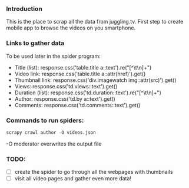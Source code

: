 ### Introduction

This is the place to scrap all the data from juggling.tv. First step to create mobile app to browse the videos on you smartphone.

### Links to gather data

To be used later in the spider program:

- Title (list): response.css('table.title a::text').re("[^\t\n]+")
- Video link: response.css('table.title a::attr(href)').get()
- Thumbnail link: response.css('div.imagewatch img::attr(src)').get()
- Views: response.css('td.views::text').get()
- Duration (list): response.css('td.duration::text').re("[^\t\n]+")
- Author: response.css('td.by a::text').get()
- Comments: response.css('td.comments::text').get()

### Commands to run spiders:
```python
scrapy crawl author -O videos.json 
```
-O moderator overwrites the output file

### TODO:
- [ ] create the spider to go through all the webpages with thumbnails
- [ ] visit all video pages and gather even more data!